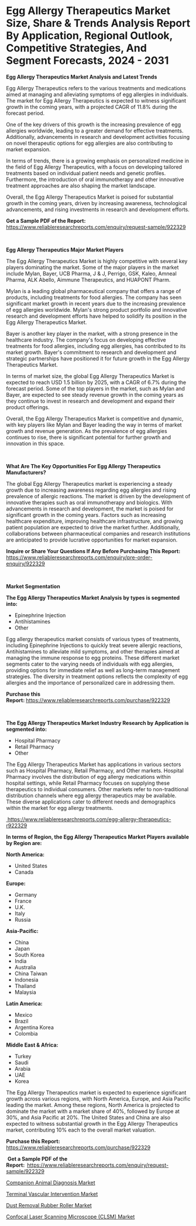 <p><h1>Egg Allergy Therapeutics Market Size, Share & Trends Analysis Report By Application, Regional Outlook, Competitive Strategies, And Segment Forecasts, 2024 - 2031</h1></p><p><strong>Egg Allergy Therapeutics Market Analysis and Latest Trends</strong></p>
<p><p>Egg Allergy Therapeutics refers to the various treatments and medications aimed at managing and alleviating symptoms of egg allergies in individuals. The market for Egg Allergy Therapeutics is expected to witness significant growth in the coming years, with a projected CAGR of 11.8% during the forecast period. </p><p>One of the key drivers of this growth is the increasing prevalence of egg allergies worldwide, leading to a greater demand for effective treatments. Additionally, advancements in research and development activities focusing on novel therapeutic options for egg allergies are also contributing to market expansion. </p><p>In terms of trends, there is a growing emphasis on personalized medicine in the field of Egg Allergy Therapeutics, with a focus on developing tailored treatments based on individual patient needs and genetic profiles. Furthermore, the introduction of oral immunotherapy and other innovative treatment approaches are also shaping the market landscape.</p><p>Overall, the Egg Allergy Therapeutics Market is poised for substantial growth in the coming years, driven by increasing awareness, technological advancements, and rising investments in research and development efforts.</p></p>
<p><strong>Get a Sample PDF of the Report:&nbsp;</strong> <a href="https://www.reliableresearchreports.com/enquiry/request-sample/922329">https://www.reliableresearchreports.com/enquiry/request-sample/922329</a></p>
<p>&nbsp;</p>
<p><strong>Egg Allergy Therapeutics Major Market Players</strong></p>
<p><p>The Egg Allergy Therapeutics Market is highly competitive with several key players dominating the market. Some of the major players in the market include Mylan, Bayer, UCB Pharma, J & J, Perrigo, GSK, Kaleo, Amneal Pharma, ALK Abello, Aimmune Therapeutics, and HUAPONT Pharm.</p><p>Mylan is a leading global pharmaceutical company that offers a range of products, including treatments for food allergies. The company has seen significant market growth in recent years due to the increasing prevalence of egg allergies worldwide. Mylan's strong product portfolio and innovative research and development efforts have helped to solidify its position in the Egg Allergy Therapeutics Market.</p><p>Bayer is another key player in the market, with a strong presence in the healthcare industry. The company's focus on developing effective treatments for food allergies, including egg allergies, has contributed to its market growth. Bayer's commitment to research and development and strategic partnerships have positioned it for future growth in the Egg Allergy Therapeutics Market.</p><p>In terms of market size, the global Egg Allergy Therapeutics Market is expected to reach USD 1.5 billion by 2025, with a CAGR of 6.7% during the forecast period. Some of the top players in the market, such as Mylan and Bayer, are expected to see steady revenue growth in the coming years as they continue to invest in research and development and expand their product offerings.</p><p>Overall, the Egg Allergy Therapeutics Market is competitive and dynamic, with key players like Mylan and Bayer leading the way in terms of market growth and revenue generation. As the prevalence of egg allergies continues to rise, there is significant potential for further growth and innovation in this space.</p></p>
<p>&nbsp;</p>
<p><strong>What Are The Key Opportunities For Egg Allergy Therapeutics Manufacturers?</strong></p>
<p><p>The global Egg Allergy Therapeutics market is experiencing a steady growth due to increasing awareness regarding egg allergies and rising prevalence of allergic reactions. The market is driven by the development of innovative therapies such as oral immunotherapy and biologics. With advancements in research and development, the market is poised for significant growth in the coming years. Factors such as increasing healthcare expenditure, improving healthcare infrastructure, and growing patient population are expected to drive the market further. Additionally, collaborations between pharmaceutical companies and research institutions are anticipated to provide lucrative opportunities for market expansion.</p></p>
<p><strong>Inquire or Share Your Questions If Any Before Purchasing This Report:</strong> <a href="https://www.reliableresearchreports.com/enquiry/pre-order-enquiry/922329">https://www.reliableresearchreports.com/enquiry/pre-order-enquiry/922329</a></p>
<p>&nbsp;</p>
<p><strong>Market Segmentation</strong></p>
<p><strong>The Egg Allergy Therapeutics Market Analysis by types is segmented into:</strong></p>
<p><ul><li>Epinephrine Injection</li><li>Antihistamines</li><li>Other</li></ul></p>
<p><p>Egg allergy therapeutics market consists of various types of treatments, including Epinephrine Injections to quickly treat severe allergic reactions, Antihistamines to alleviate mild symptoms, and other therapies aimed at managing the immune response to egg proteins. These different market segments cater to the varying needs of individuals with egg allergies, providing options for immediate relief as well as long-term management strategies. The diversity in treatment options reflects the complexity of egg allergies and the importance of personalized care in addressing them.</p></p>
<p><strong>Purchase this Report:&nbsp;</strong><a href="https://www.reliableresearchreports.com/purchase/922329">https://www.reliableresearchreports.com/purchase/922329</a></p>
<p>&nbsp;</p>
<p><strong>The Egg Allergy Therapeutics Market Industry Research by Application is segmented into:</strong></p>
<p><ul><li>Hospital Pharmacy</li><li>Retail Pharmacy</li><li>Other</li></ul></p>
<p><p>The Egg Allergy Therapeutics Market has applications in various sectors such as Hospital Pharmacy, Retail Pharmacy, and Other markets. Hospital Pharmacy involves the distribution of egg allergy medications within hospital settings, while Retail Pharmacy focuses on supplying these therapeutics to individual consumers. Other markets refer to non-traditional distribution channels where egg allergy therapeutics may be available. These diverse applications cater to different needs and demographics within the market for egg allergy treatments.</p></p>
<p><a href="https://www.reliableresearchreports.com/egg-allergy-therapeutics-r922329">&nbsp;https://www.reliableresearchreports.com/egg-allergy-therapeutics-r922329</a></p>
<p><strong>In terms of Region, the Egg Allergy Therapeutics Market Players available by Region are:</strong></p>
<p>
    <p> <strong> North America: </strong>
        <ul>
            <li>United States</li>
            <li>Canada</li>
        </ul>
        </p> 
    <p> <strong> Europe: </strong>
        <ul>
            <li>Germany</li>
            <li>France</li>
            <li>U.K.</li>
            <li>Italy</li>
            <li>Russia</li>
        </ul>
        </p> 
    <p> <strong> Asia-Pacific: </strong>
        <ul>
            <li>China</li>
            <li>Japan</li>
            <li>South Korea</li>
            <li>India</li>
            <li>Australia</li>
            <li>China Taiwan</li>
            <li>Indonesia</li>
            <li>Thailand</li>
            <li>Malaysia</li>
        </ul>
        </p> 
    <p> <strong> Latin America: </strong>
        <ul>
            <li>Mexico</li>
            <li>Brazil</li>
            <li>Argentina Korea</li>
            <li>Colombia</li>
        </ul>
        </p> 
    <p> <strong> Middle East & Africa: </strong>
        <ul>
            <li>Turkey</li>
            <li>Saudi</li>
            <li>Arabia</li>
            <li>UAE</li>
            <li>Korea</li>
        </ul>
    </p>
    </p>
<p><p>The Egg Allergy Therapeutics market is expected to experience significant growth across various regions, with North America, Europe, and Asia Pacific leading the market. Among these regions, North America is projected to dominate the market with a market share of 40%, followed by Europe at 30%, and Asia Pacific at 20%. The United States and China are also expected to witness substantial growth in the Egg Allergy Therapeutics market, contributing 10% each to the overall market valuation.</p></p>
<p><strong>Purchase this Report: </strong><a href="https://www.reliableresearchreports.com/purchase/922329">https://www.reliableresearchreports.com/purchase/922329</a></p>
<p>&nbsp;<strong>Get a Sample PDF of the Report:&nbsp;&nbsp;</strong><a href="https://www.reliableresearchreports.com/enquiry/request-sample/922329">https://www.reliableresearchreports.com/enquiry/request-sample/922329</a></p>
<p><strong></strong></p>
<p><p><a href="https://github.com/SheilaBruen2023/Market-Research-Report-List-1/blob/main/companion-animal-diagnosis-market.md">Companion Animal Diagnosis Market</a></p><p><a href="https://github.com/marthawweekle/Market-Research-Report-List-1/blob/main/terminal-vascular-intervention-market.md">Terminal Vascular Intervention Market</a></p><p><a href="https://www.linkedin.com/pulse/dust-removal-rubber-roller-market-research-report-its-history-wsxjf?trackingId=bNfib9g4J8s1Ne%2FaJRzbtw%3D%3D">Dust Removal Rubber Roller Market</a></p><p><a href="https://www.linkedin.com/pulse/confocal-laser-scanning-microscope-clsm-market-exploring-share-mdove?trackingId=%2FHN%2BACffoXOmZZcs33ktqA%3D%3D">Confocal Laser Scanning Microscope (CLSM) Market</a></p></p>
